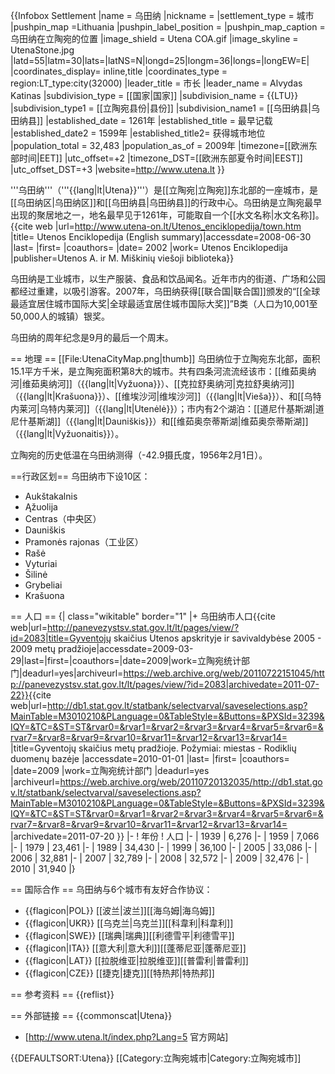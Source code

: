 {{Infobox Settlement
|name = 乌田纳
|nickname = 
|settlement_type = 城市
|pushpin_map            =Lithuania 
|pushpin_label_position = 
|pushpin_map_caption    =乌田纳在立陶宛的位置
|image_shield = Utena COA.gif
|image_skyline = UtenaStone.jpg
|latd=55|latm=30|lats=|latNS=N|longd=25|longm=36|longs=|longEW=E|
|coordinates_display= inline,title
|coordinates_type  = region:LT_type:city(32000)
|leader_title = 市长
|leader_name = Alvydas Katinas
|subdivision_type  = [[国家|国家]]
|subdivision_name  = {{LTU}}
|subdivision_type1 = [[立陶宛县份|县份]]
|subdivision_name1 = [[乌田纳县|乌田纳县]]
|established_date  = 1261年
|established_title = 最早记载
|established_date2 = 1599年
|established_title2= 获得城市地位
|population_total  = 32,483
|population_as_of  = 2009年
|timezone=[[欧洲东部时间|EET]]
|utc_offset=+2
|timezone_DST=[[欧洲东部夏令时间|EEST]]
|utc_offset_DST=+3
|website=http://www.utena.lt
}}

'''乌田纳'''（'''{{lang|lt|Utena}}'''）是[[立陶宛|立陶宛]]东北部的一座城市，是[[乌田纳区|乌田纳区]]和[[乌田纳县|乌田纳县]]的行政中心。乌田纳是立陶宛最早出现的聚居地之一，地名最早见于1261年，可能取自一个[[水文名称|水文名称]]。<ref name=UKE>{{cite web |url=http://www.utena-on.lt/Utenos_enciklopedija/town.htm |title= Utenos Enciklopedija (English summary)|accessdate=2008-06-30 |last= |first= |coauthors= |date= 2002 |work= Utenos Enciklopedija |publisher=Utenos A. ir M. Miškinių viešoji biblioteka}}</ref>

乌田纳是工业城市，以生产服装、食品和饮品闻名。近年市内的街道、广场和公园都经过重建，以吸引游客。2007年，乌田纳获得[[联合国|联合国]]颁发的“[[全球最适宜居住城市国际大奖|全球最适宜居住城市国际大奖]]”B类（人口为10,001至50,000人的城镇）银奖。

乌田纳的周年纪念是9月的最后一个周末。

== 地理 ==
[[File:UtenaCityMap.png|thumb]]
乌田纳位于立陶宛东北部，面积15.1平方千米，是立陶宛面积第8大的城市。共有四条河流流经该市：[[维茹奥纳河|维茹奥纳河]]（{{lang|lt|Vyžuona}}）、[[克拉舒奥纳河|克拉舒奥纳河]]（{{lang|lt|Krašuona}}）、[[维埃沙河|维埃沙河]]（{{lang|lt|Vieša}}）、和[[乌特内莱河|乌特内莱河]]（{{lang|lt|Utenėlė}}）；市内有2个湖泊：[[道尼什基斯湖|道尼什基斯湖]]（{{lang|lt|Dauniškis}}）和[[维茹奥奈蒂斯湖|维茹奥奈蒂斯湖]]（{{lang|lt|Vyžuonaitis}}）。

立陶宛的历史低温在乌田纳测得（-42.9摄氏度，1956年2月1日）。

==行政区划==
乌田纳市下设10区：
* Aukštakalnis
* Ąžuolija
* Centras（中央区）
* Dauniškis
* Pramonės rajonas（工业区）
* Rašė
* Vyturiai
* Šilinė
* Grybeliai
* Krašuona

== 人口 ==
{| class="wikitable" border="1"
|+ 乌田纳市人口<ref>{{cite web|url=http://panevezystsv.stat.gov.lt/lt/pages/view/?id=2083|title=Gyventojų skaičius Utenos apskrityje ir savivaldybėse 2005 - 2009 metų pradžioje|accessdate=2009-03-29|last=|first=|coauthors=|date=2009|work=立陶宛统计部门|deadurl=yes|archiveurl=https://web.archive.org/web/20110722151045/http://panevezystsv.stat.gov.lt/lt/pages/view/?id=2083|archivedate=2011-07-22}}</ref><ref>{{cite web|url=http://db1.stat.gov.lt/statbank/selectvarval/saveselections.asp?MainTable=M3010210&PLanguage=0&TableStyle=&Buttons=&PXSId=3239&IQY=&TC=&ST=ST&rvar0=&rvar1=&rvar2=&rvar3=&rvar4=&rvar5=&rvar6=&rvar7=&rvar8=&rvar9=&rvar10=&rvar11=&rvar12=&rvar13=&rvar14= |title=Gyventojų skaičius metų pradžioje. Požymiai: miestas - Rodiklių duomenų bazėje |accessdate=2010-01-01 |last= |first= |coauthors= |date=2009 |work=立陶宛统计部门 |deadurl=yes |archiveurl=https://web.archive.org/web/20110720132035/http://db1.stat.gov.lt/statbank/selectvarval/saveselections.asp?MainTable=M3010210&PLanguage=0&TableStyle=&Buttons=&PXSId=3239&IQY=&TC=&ST=ST&rvar0=&rvar1=&rvar2=&rvar3=&rvar4=&rvar5=&rvar6=&rvar7=&rvar8=&rvar9=&rvar10=&rvar11=&rvar12=&rvar13=&rvar14= |archivedate=2011-07-20 }}</ref>
|-
! 年份
! 人口
|-
| 1939 
| 6,276
|-
| 1959
| 7,066
|-
| 1979
| 23,461
|-
| 1989
| 34,430
|-
| 1999
| 36,100
|-
| 2005
| 33,086
|-
| 2006
| 32,881
|-
| 2007
| 32,789
|-
| 2008
| 32,572
|-
| 2009
| 32,476
|-
| 2010
| 31,940
|}

== 国际合作 ==
乌田纳与6个城市有友好合作协议：
* {{flagicon|POL}} [[波兰|波兰]][[海乌姆|海乌姆]]
* {{flagicon|UKR}} [[乌克兰|乌克兰]][[科韋利|科韋利]]
* {{flagicon|SWE}} [[瑞典|瑞典]][[利德雪平|利德雪平]]
* {{flagicon|ITA}} [[意大利|意大利]][[蓬蒂尼亚|蓬蒂尼亚]]
* {{flagicon|LAT}} [[拉脱维亚|拉脱维亚]][[普雷利|普雷利]]
* {{flagicon|CZE}} [[捷克|捷克]][[特热邦|特热邦]]

== 参考资料 ==
{{reflist}}

== 外部链接 ==
{{commonscat|Utena}}
* [http://www.utena.lt/index.php?Lang=5 官方网站]



{{DEFAULTSORT:Utena}}
[[Category:立陶宛城市|Category:立陶宛城市]]
